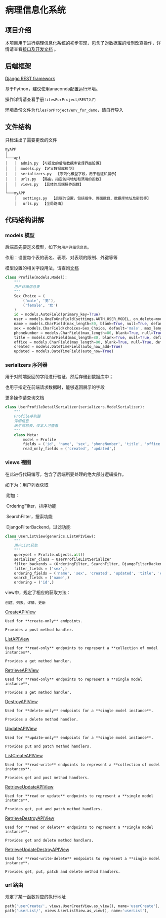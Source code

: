 # 病理信息化系统

## 项目介绍
本项目用于进行病理信息化系统的初步实现，包含了对数据库的增删改查操作，详情请查看[接口及开发文档](https://easydoc.xyz/s/84839459) 。

## 后端框架

[Django REST framework](https://www.django-rest-framework.org/)

基于Python，建议使用anaconda配置运行环境。  

操作详情请查看手册`filesForProject/REST入门`  

环境备份文件为`filesForProject/env_for_demo`，请自行导入
## 文件结构

只标注出了需要更改的文件 

~~~
myAPP  
│
└───api
│   │  admin.py 【可视化的后端数据库管理界面设置】
│   │  models.py 【定义数据库模型】
│   │  serializers.py  【序列化模型字段，用于验证和展示】
│   │  urls.py  【路由，指定访问地址和调用的函数】
│   │  views.py  【具体的后端操作函数】
│   
└───myAPP
    │   settings.py  【后端的设置，包括插件、页面数目、数据库地址及密码等】
    │   urls.py  【全局路由】
~~~

## 代码结构讲解

### models 模型

后端首先要定义模型，如下为`用户详细信息表`。

作用：设置每个表的表名、表项、对表项的限制、外键等等

模型设置的相关字段用法，请查询[文档](https://docs.djangoproject.com/en/3.1/topics/db/models/)

~~~python
class Profile(models.Model):
    """
    用户详细信息表
    """
    Sex_Choice = (
        ('male', '男'),
        ('female', '女')
    )
    id = models.AutoField(primary_key=True)
    user = models.OneToOneField(settings.AUTH_USER_MODEL, on_delete=models.CASCADE, related_name='doctor_info_of')
    name = models.CharField(max_length=80, blank=True, null=True, default='未命名')
    sex = models.CharField(choices=Sex_Choice, default='male', max_length=10)
    phoneNumber = models.CharField(max_length=80, blank=True, null=True, default='000')
    title = models.CharField(max_length=80, blank=True, null=True, default='主治医师')
    office = models.CharField(max_length=80, blank=True, null=True, default='未分配')
    created = models.DateTimeField(auto_now_add=True)
    updated = models.DateTimeField(auto_now=True)
~~~

### serializers 序列器

用于对前端返回的字段进行验证，然后存储到数据库中；

也用于指定在前端请求数据时，能够返回展示的字段

更多操作请查询文档

~~~python
class UserProfileDetailSerializer(serializers.ModelSerializer):
    """
    Profile序列器
    详细信息
    医生信息表，仅本人可查看
    """
    class Meta:
        model = Profile
        fields = ('id', 'name', 'sex', 'phoneNumber', 'title', 'office',)
        read_only_fields = ('created', 'updated',)
~~~

### views 视图

在此进行代码编写，包含了后端所要处理的绝大部分逻辑操作。

如下为：用户列表获取

​	附加：

​		OrderingFilter，排序功能

​		SearchFilter，搜索功能

​		DjangoFilterBackend，过滤功能

~~~python
class UserListView(generics.ListAPIView):
    """
    用户List获取
    """
    queryset = Profile.objects.all()
    serializer_class = UserProfileListSerializer
    filter_backends = (OrderingFilter, SearchFilter, DjangoFilterBackend)
    filter_fields = ('sex',)
    ordering_fields = ('name', 'sex', 'created', 'updated', 'title', 'office',)
    search_fields = ('name',)
    ordering = ('id',)
~~~

view中，规定了相应的获取方法：

`创建、列表、详情、更新`  

[CreateAPIView](https://www.django-rest-framework.org/api-guide/generic-views/#createapiview)
```
Used for **create-only** endpoints.

Provides a post method handler.
```
[ListAPIView](https://www.django-rest-framework.org/api-guide/generic-views/#listapiview)
```
Used for **read-only** endpoints to represent a **collection of model instances**.

Provides a get method handler.
```
[RetrieveAPIView](https://www.django-rest-framework.org/api-guide/generic-views/#retrieveapiview)
```
Used for **read-only** endpoints to represent a **single model instance**.

Provides a get method handler.
```
[DestroyAPIView](https://www.django-rest-framework.org/api-guide/generic-views/#destroyapiview)
```
Used for **delete-only** endpoints for a **single model instance**.

Provides a delete method handler.
```
[UpdateAPIView](https://www.django-rest-framework.org/api-guide/generic-views/#updateapiview)
```
Used for **update-only** endpoints for a **single model instance**.

Provides put and patch method handlers.
```
[ListCreateAPIView](https://www.django-rest-framework.org/api-guide/generic-views/#listcreateapiview)
```
Used for **read-write** endpoints to represent a **collection of model instances**.

Provides get and post method handlers.
```
[RetrieveUpdateAPIView](https://www.django-rest-framework.org/api-guide/generic-views/#retrieveupdateapiview)
```
Used for **read or update** endpoints to represent a **single model instance**.

Provides get, put and patch method handlers.
```
[RetrieveDestroyAPIView](https://www.django-rest-framework.org/api-guide/generic-views/#retrievedestroyapiview)
```
Used for **read or delete** endpoints to represent a **single model instance**.

Provides get and delete method handlers.
```
[RetrieveUpdateDestroyAPIView](https://www.django-rest-framework.org/api-guide/generic-views/#retrieveupdatedestroyapiview)
```
Used for **read-write-delete** endpoints to represent a **single model instance**.

Provides get, put, patch and delete method handlers.
```
### url 路由

规定了某一函数对应的执行地址

~~~python
path('userCreate/', views.UserCreatView.as_view(), name='userCreate'),
path('userList/', views.UserListView.as_view(), name='userList'),	
~~~